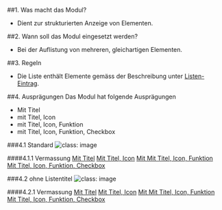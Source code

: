 ##1. Was macht das Modul?
*   Dient zur strukturierten Anzeige von Elementen.

##2. Wann soll das Modul eingesetzt werden?
*   Bei der Auflistung von mehreren, gleichartigen Elementen.

##3. Regeln
*   Die Liste enthält Elemente gemäss der Beschreibung unter [Listen-Eintrag](https://digital.sbb.ch/de/mobile/elemente/listen-eintrag). 

##4. Ausprägungen
Das Modul hat folgende Ausprägungen
* Mit Titel
* mit Titel,  Icon
* mit Titel,  Icon,  Funktion
* mit Titel,  Icon,  Funktion,  Checkbox

###4.1 Standard
![](https://raw.githubusercontent.com/sbb-design-systems/mdsd/master/modules/17-list/images/MM17_Liste_mit_Titel.png 'class: image')

####4.1.1 Vermassung
[Mit Titel](https://sbb.invisionapp.com/d/main#/console/14051805/322943585/inspect)
[Mit Titel,  Icon](https://sbb.invisionapp.com/d/main#/console/14051805/322943586/inspect)
[Mit Mit Titel,  Icon,  Funktion](https://sbb.invisionapp.com/d/main#/console/14051805/322943587/inspect)
[Mit Titel,  Icon,  Funktion,  Checkbox](https://sbb.invisionapp.com/d/main#/console/14051805/322943588/inspect)

###4.2 ohne Listentitel
![](https://raw.githubusercontent.com/sbb-design-systems/mdsd/master/modules/17-list/images/MM17_Liste_ohne_Titel.png 'class: image')

####4.2.1 Vermassung
[Mit Titel](https://sbb.invisionapp.com/d/main#/console/14051805/322943581/inspect)
[Mit Titel,  Icon](https://sbb.invisionapp.com/d/main#/console/14051805/322943582/inspect)
[Mit Mit Titel,  Icon,  Funktion](https://sbb.invisionapp.com/d/main#/console/14051805/322943583/inspect)
[Mit Titel,  Icon,  Funktion,  Checkbox](https://sbb.invisionapp.com/d/main#/console/14051805/322943584/inspect)